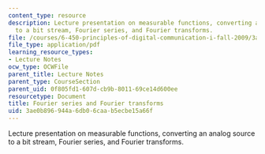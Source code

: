 ```yaml
---
content_type: resource
description: Lecture presentation on measurable functions, converting an analog source
  to a bit stream, Fourier series, and Fourier transforms.
file: /courses/6-450-principles-of-digital-communication-i-fall-2009/3ae0b896944a6db06caab5ecbe15a66f_MIT6_450F09_slide07.pdf
file_type: application/pdf
learning_resource_types:
- Lecture Notes
ocw_type: OCWFile
parent_title: Lecture Notes
parent_type: CourseSection
parent_uid: 0f805fd1-607d-cb9b-8011-69ce14d600ee
resourcetype: Document
title: Fourier series and Fourier transforms
uid: 3ae0b896-944a-6db0-6caa-b5ecbe15a66f
---
```

Lecture presentation on measurable functions, converting an analog source to a bit stream, Fourier series, and Fourier transforms.

